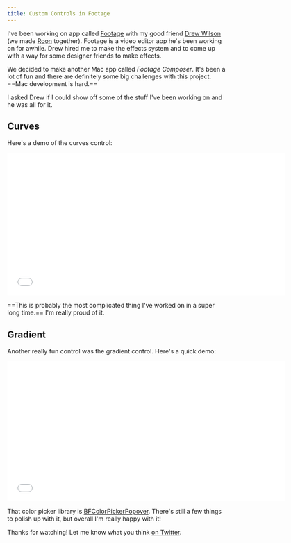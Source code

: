 ```yaml
---
title: Custom Controls in Footage
---
```


I've been working on app called [Footage](http://footageapp.com) with my good friend [Drew Wilson](https://twitter.com/drewwilson) (we made [Roon](https://roon.io) together). Footage is a video editor app he's been working on for awhile. Drew hired me to make the effects system and to come up with a way for some designer friends to make effects.

We decided to make another Mac app called *Footage Composer*. It's been a lot of fun and there are definitely some big challenges with this project. ==Mac development is hard.==

I asked Drew if I could show off some of the stuff I've been working on and he was all for it.

## Curves

Here's a demo of the curves control:

<iframe src="//player.vimeo.com/video/81041354?title=0&amp;byline=0&amp;portrait=0" width="640" height="329" frameborder="0" webkitallowfullscreen mozallowfullscreen allowfullscreen></iframe>

==This is probably the most complicated thing I've worked on in a super long time.== I'm really proud of it.

## Gradient

Another really fun control was the gradient control. Here's a quick demo:

<iframe src="//player.vimeo.com/video/81051042?title=0&amp;byline=0&amp;portrait=0" width="640" height="324" frameborder="0" webkitallowfullscreen mozallowfullscreen allowfullscreen></iframe>

That color picker library is [BFColorPickerPopover](https://github.com/DrummerB/BFColorPickerPopover). There's still a few things to polish up with it, but overall I'm really happy with it!

Thanks for watching! Let me know what you think [on Twitter](https://twitter.com/soffes).
